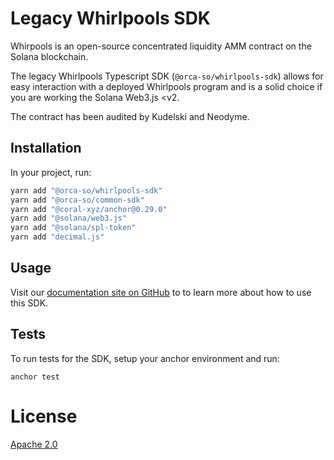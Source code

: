 # Legacy Whirlpools SDK

Whirpools is an open-source concentrated liquidity AMM contract on the Solana blockchain.

The legacy Whirlpools Typescript SDK (`@orca-so/whirlpools-sdk`) allows for easy interaction with a deployed Whirlpools program and is a solid choice if you are working the Solana Web3.js \<v2.

The contract has been audited by Kudelski and Neodyme.

## Installation

In your project, run:

```bash
yarn add "@orca-so/whirlpools-sdk"
yarn add "@orca-so/common-sdk"
yarn add "@coral-xyz/anchor@0.29.0"
yarn add "@solana/web3.js"
yarn add "@solana/spl-token"
yarn add "decimal.js"
```

## Usage

Visit our [documentation site on GitHub](https://dev.orca.so/) to to learn more about how to use this SDK.

## Tests

To run tests for the SDK, setup your anchor environment and run:

```
anchor test
```

# License

[Apache 2.0](https://choosealicense.com/licenses/apache-2.0/)
